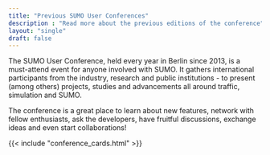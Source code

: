```yaml
---
title: "Previous SUMO User Conferences"
description : "Read more about the previous editions of the conference"
layout: "single"
draft: false
---
```


<div class="container"><div class="row"><div class="col-md-12 contact-div">

The SUMO User Conference, held every year in Berlin since 2013, is a must-attend event for anyone involved with SUMO. It gathers international participants from the industry, research and public institutions - to present (among others) projects, studies and advancements all around traffic, simulation and SUMO.

The conference is a great place to learn about new features, network with fellow enthusiasts, ask the developers, have fruitful discussions, exchange ideas and even start collaborations!


{{< include "conference_cards.html" >}}


</div></div></div>